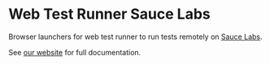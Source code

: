 # Web Test Runner Sauce Labs

Browser launchers for web test runner to run tests remotely on [Sauce Labs](http://saucelabs.com/).

See [our website](https://modern-web.dev/docs/test-runner/browser-launchers/saucelabs/) for full documentation.
